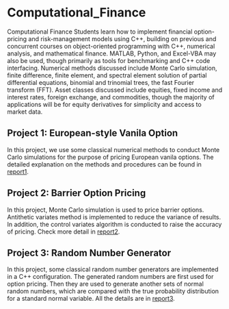 # Computational_Finance
Computational Finance
Students learn how to implement financial option-pricing and risk-management models using C++, building on previous and concurrent courses on object-oriented programming with C++, numerical analysis, and mathematical finance. MATLAB, Python, and Excel-VBA may also be used, though primarily as tools for benchmarking and C++ code interfacing. Numerical methods discussed include Monte Carlo simulation, finite difference, finite element, and spectral element solution of partial differential equations, binomial and trinomial trees, the fast Fourier transform (FFT). Asset classes discussed include equities, fixed income and interest rates, foreign exchange, and commodities, though the majority of applications will be for equity derivatives for simplicity and access to market data.

## Project 1: European-style Vanila Option
In this project, we use some classical numerical methods to conduct Monte Carlo simulations for the purpose of pricing European vanila options. The detailed explanation on the methods and procedures can be found in [report1](Kai_Chen_project1/Kai_Chen_report1.pdf).

## Project 2: Barrier Option Pricing
In this project, Monte Carlo simulation is used to price barrier options. Antithetic variates method is implemented to reduce the variance of results. In addition, the control variates algorithm is conducted to raise the accuracy of pricing. Check more detail in [report2](Kai_Chen_project2/Kai_Chen_report2.pdf).

## Project 3: Random Number Generator
In this project, some classical random number generators are implemented in a C++ configuration. The generated random numbers are first used for option pricing. Then they are used to generate another sets of normal random numbers, which are compared with the true probability distribution for a standard normal variable. All the details are in [report3](Kai_Chen_project3/Kai_Chen_report3.pdf).
